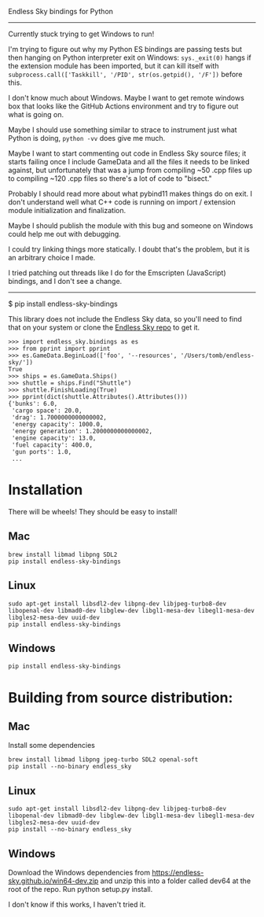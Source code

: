 Endless Sky bindings for Python


---

Currently stuck trying to get Windows to run!

I'm trying to figure out why my Python ES bindings are passing tests but then hanging on Python interpreter exit on Windows: `sys._exit(0)` hangs if the extension module has been imported, but it can kill itself with `subprocess.call(['Taskkill', '/PID', str(os.getpid(), '/F'])` before this.

I don't know much about Windows. Maybe I want to get remote windows box that looks like the GitHub Actions environment and try to figure out what is going on.

Maybe I should use something similar to strace to instrument just what Python is doing, `python -vv` does give me much.

Maybe I want to start commenting out code in Endless Sky source files; it starts failing once I include GameData and all the files it needs to be linked against, but unfortunately that was a jump from compiling ~50 .cpp files up to compiling ~120 .cpp files so there's a lot of code to "bisect."

Probably I should read more about what pybind11 makes things do on exit. I don't understand well what C++ code is running on import / extension module initialization and finalization.

Maybe I should publish the module with this bug and someone on Windows could help me out with debugging.

I could try linking things more statically. I doubt that's the problem, but it is an arbitrary choice I made.

I tried patching out threads like I do for the Emscripten (JavaScript) bindings, and I don't see a change.

----

$ pip install endless-sky-bindings

This library does not include the Endless Sky data, so you'll need to find that on your system or clone the [Endless Sky repo](https://github.com/endless-sky/endless-sky) to get it.

```
>>> import endless_sky.bindings as es
>>> from pprint import pprint
>>> es.GameData.BeginLoad(['foo', '--resources', '/Users/tomb/endless-sky/'])
True
>>> ships = es.GameData.Ships()
>>> shuttle = ships.Find("Shuttle")
>>> shuttle.FinishLoading(True)
>>> pprint(dict(shuttle.Attributes().Attributes()))
{'bunks': 6.0,
 'cargo space': 20.0,
 'drag': 1.7000000000000002,
 'energy capacity': 1000.0,
 'energy generation': 1.2000000000000002,
 'engine capacity': 13.0,
 'fuel capacity': 400.0,
 'gun ports': 1.0,
 ...
```

# Installation

There will be wheels! They should be easy to install!


## Mac

```
brew install libmad libpng SDL2
pip install endless-sky-bindings
```

## Linux

```
sudo apt-get install libsdl2-dev libpng-dev libjpeg-turbo8-dev libopenal-dev libmad0-dev libglew-dev libgl1-mesa-dev libegl1-mesa-dev libgles2-mesa-dev uuid-dev
pip install endless-sky-bindings
```

## Windows

```
pip install endless-sky-bindings
```

# Building from source distribution:

## Mac
Install some dependencies

```
brew install libmad libpng jpeg-turbo SDL2 openal-soft
pip install --no-binary endless_sky
```


## Linux

```
sudo apt-get install libsdl2-dev libpng-dev libjpeg-turbo8-dev libopenal-dev libmad0-dev libglew-dev libgl1-mesa-dev libegl1-mesa-dev libgles2-mesa-dev uuid-dev
pip install --no-binary endless_sky
```


## Windows

Download the Windows dependencies from https://endless-sky.github.io/win64-dev.zip and unzip this into a folder called dev64 at the root of the repo. Run python setup.py install.

I don't know if this works, I haven't tried it.
